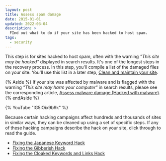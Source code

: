 ```yaml
---
layout: post
title: Assess spam damage
date: 2015-01-01
updated: 2022-03-04
description: >
  FInd out what to do if your site has been hacked to host spam.
tags:
  - security
---
```


This step is for sites hacked to host spam, often with the warning
_"This site may be hacked"_ displayed in search results. It's one of the
longest steps in the recovery process. In this step, you'll compile a list of
the damaged files on your site. You'll use this list in a later step,
[Clean and maintain your site](/secure/clean-site/).

{% Aside %}
If your site was affected by malware and is flagged with the warning
_"This site may harm your computer"_ in search results, please see the
corresponding article,
[Assess malware damage (Hacked with malware)](/secure/hacked-with-malware/).
{% endAside %}

{% YouTube "lG5lOix9b9k" %}

Because certain hacking campaigns affect hundreds and thousands of sites in
similar ways, they can be cleaned up using a set of specific steps. If any of
these hacking campaigns describe the hack on your site, click through to read
the guide.

* [Fixing the Japanese Keyword Hack](/secure/fixing-the-japanese-keyword-hack/)
* [Fixing the Gibberish Hack](/secure/fixing-the-gibberish-hack/)
* [Fixing the Cloaked Keywords and Links Hack](/secure/fixing-the-cloaked-keywords-hack/)
